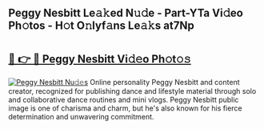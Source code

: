 ## Peggy Nesbitt Le𝚊𝚔ed N𝚞𝚍e - Part-YTa Vi𝚍eo Ph𝚘tos - H𝚘t O𝚗lyf𝚊ns Le𝚊𝚔s at7Np

# <h2><a href="http://hf3ovij.feru.top/?c=Peggy+Nesbitt">🔗 👉 🔴 Peggy Nesbitt Vi𝚍𝚎o Ph𝚘t𝚘𝚜</a></h2>

[![Peggy Nesbitt Nu𝚍𝚎s](https://i.imgur.com/0TWrTi3.gif)](http://hf3ovij.feru.top/?c=Peggy+Nesbitt)
Online personality Peggy Nesbitt and content creator, recognized for publishing dance and lifestyle material through solo and collaborative dance routines and mini vlogs. Peggy Nesbitt public image is one of charisma and charm, but he's also known for his fierce determination and unwavering commitment. 
